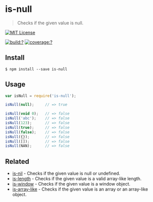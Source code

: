 # is-null

> Checks if the given value is null. 

[![MIT License](https://img.shields.io/badge/license-MIT_License-green.svg?style=flat-square)](https://github.com/bubkoo/is-null/blob/master/LICENSE)

[![build:?](https://img.shields.io/travis/bubkoo/is-null/master.svg?style=flat-square)](https://travis-ci.org/bubkoo/is-null)
[![coverage:?](https://img.shields.io/coveralls/bubkoo/is-null/master.svg?style=flat-square)](https://coveralls.io/github/bubkoo/is-null)


## Install

```
$ npm install --save is-null 
```


## Usage

```js
var isNull = require('is-null');

isNull(null);     // => true

isNull(void 0);   // => false
isNull('abc');    // => false
isNull(123);      // => false
isNull(true);     // => false
isNull(false);    // => false
isNull({});       // => false
isNull([]);       // => false
isNull(NAN);      // => false
```

## Related

- [is-nil](https://github.com/bubkoo/is-nil) - Checks if the given value is null or undefined.
- [is-length](https://github.com/bubkoo/is-length) - Checks if the given value is a valid array-like length.
- [is-window](https://github.com/bubkoo/is-window) - Checks if the given value is a window object.
- [is-array-like](https://github.com/bubkoo/is-array-like) - Checks if the given value is an array or an array-like object.
